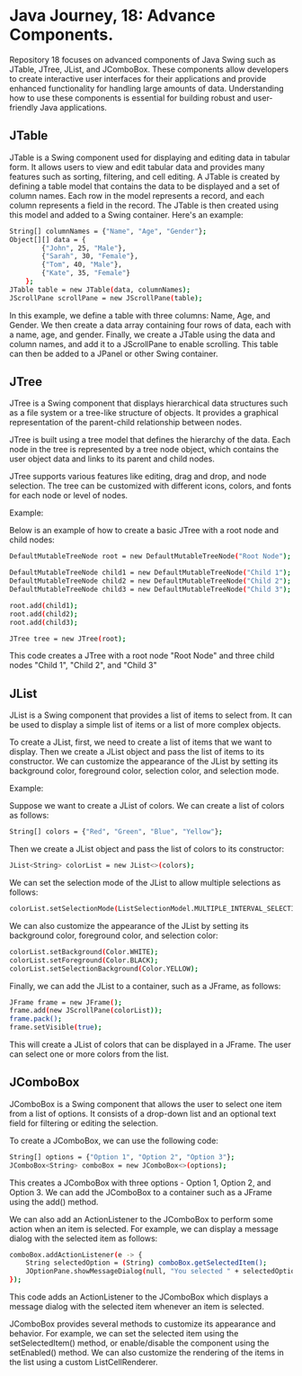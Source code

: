 # Java Journey, 18: Advance Components.

Repository 18 focuses on advanced components of Java Swing such as JTable, JTree, JList, and JComboBox. These components allow developers to create interactive user interfaces for their applications and provide enhanced functionality for handling large amounts of data. Understanding how to use these components is essential for building robust and user-friendly Java applications.

## JTable

JTable is a Swing component used for displaying and editing data in tabular form. It allows users to view and edit tabular data and provides many features such as sorting, filtering, and cell editing. A JTable is created by defining a table model that contains the data to be displayed and a set of column names. Each row in the model represents a record, and each column represents a field in the record. The JTable is then created using this model and added to a Swing container. Here's an example:

```bash
String[] columnNames = {"Name", "Age", "Gender"};
Object[][] data = {
        {"John", 25, "Male"},
        {"Sarah", 30, "Female"},
        {"Tom", 40, "Male"},
        {"Kate", 35, "Female"}
    };
JTable table = new JTable(data, columnNames);
JScrollPane scrollPane = new JScrollPane(table);
```

In this example, we define a table with three columns: Name, Age, and Gender. We then create a data array containing four rows of data, each with a name, age, and gender. Finally, we create a JTable using the data and column names, and add it to a JScrollPane to enable scrolling. This table can then be added to a JPanel or other Swing container.

## JTree

JTree is a Swing component that displays hierarchical data structures such as a file system or a tree-like structure of objects. It provides a graphical representation of the parent-child relationship between nodes.

JTree is built using a tree model that defines the hierarchy of the data. Each node in the tree is represented by a tree node object, which contains the user object data and links to its parent and child nodes.

JTree supports various features like editing, drag and drop, and node selection. The tree can be customized with different icons, colors, and fonts for each node or level of nodes.

Example:

Below is an example of how to create a basic JTree with a root node and child nodes:

```bash
DefaultMutableTreeNode root = new DefaultMutableTreeNode("Root Node");

DefaultMutableTreeNode child1 = new DefaultMutableTreeNode("Child 1");
DefaultMutableTreeNode child2 = new DefaultMutableTreeNode("Child 2");
DefaultMutableTreeNode child3 = new DefaultMutableTreeNode("Child 3");

root.add(child1);
root.add(child2);
root.add(child3);

JTree tree = new JTree(root);
```

This code creates a JTree with a root node "Root Node" and three child nodes "Child 1", "Child 2", and "Child 3"

## JList

JList is a Swing component that provides a list of items to select from. It can be used to display a simple list of items or a list of more complex objects.

To create a JList, first, we need to create a list of items that we want to display. Then we create a JList object and pass the list of items to its constructor. We can customize the appearance of the JList by setting its background color, foreground color, selection color, and selection mode.

Example:

Suppose we want to create a JList of colors. We can create a list of colors as follows:

```bash
String[] colors = {"Red", "Green", "Blue", "Yellow"};
```

Then we create a JList object and pass the list of colors to its constructor:

```bash
JList<String> colorList = new JList<>(colors);
```

We can set the selection mode of the JList to allow multiple selections as follows:

```bash
colorList.setSelectionMode(ListSelectionModel.MULTIPLE_INTERVAL_SELECTION);
```

We can also customize the appearance of the JList by setting its background color, foreground color, and selection color:

```bash
colorList.setBackground(Color.WHITE);
colorList.setForeground(Color.BLACK);
colorList.setSelectionBackground(Color.YELLOW);
```

Finally, we can add the JList to a container, such as a JFrame, as follows:

```bash
JFrame frame = new JFrame();
frame.add(new JScrollPane(colorList));
frame.pack();
frame.setVisible(true);
```

This will create a JList of colors that can be displayed in a JFrame. The user can select one or more colors from the list.

## JComboBox

JComboBox is a Swing component that allows the user to select one item from a list of options. It consists of a drop-down list and an optional text field for filtering or editing the selection.

To create a JComboBox, we can use the following code:

```bash
String[] options = {"Option 1", "Option 2", "Option 3"};
JComboBox<String> comboBox = new JComboBox<>(options);
```

This creates a JComboBox with three options - Option 1, Option 2, and Option 3. We can add the JComboBox to a container such as a JFrame using the add() method.

We can also add an ActionListener to the JComboBox to perform some action when an item is selected. For example, we can display a message dialog with the selected item as follows:

```bash
comboBox.addActionListener(e -> {
    String selectedOption = (String) comboBox.getSelectedItem();
    JOptionPane.showMessageDialog(null, "You selected " + selectedOption);
});
```

This code adds an ActionListener to the JComboBox which displays a message dialog with the selected item whenever an item is selected.

JComboBox provides several methods to customize its appearance and behavior. For example, we can set the selected item using the setSelectedItem() method, or enable/disable the component using the setEnabled() method. We can also customize the rendering of the items in the list using a custom ListCellRenderer.
